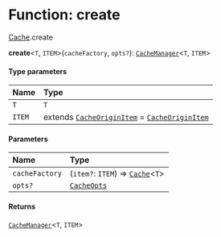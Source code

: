 # Function: create

[Cache](/auto-docs/fixed-layout-editor/modules/Cache.md).create

**create**<`T`, `ITEM`>(`cacheFactory`, `opts?`): [`CacheManager`](/auto-docs/fixed-layout-editor/interfaces/CacheManager.md)<`T`, `ITEM`>

#### Type parameters

| Name | Type |
| :------ | :------ |
| `T` | `T` |
| `ITEM` | extends [`CacheOriginItem`](/auto-docs/fixed-layout-editor/interfaces/CacheOriginItem.md) = [`CacheOriginItem`](/auto-docs/fixed-layout-editor/interfaces/CacheOriginItem.md) |

#### Parameters

| Name | Type |
| :------ | :------ |
| `cacheFactory` | (`item?`: `ITEM`) => [`Cache`](/auto-docs/fixed-layout-editor/types/Cache-1.md)<`T`> |
| `opts?` | [`CacheOpts`](/auto-docs/fixed-layout-editor/interfaces/CacheOpts.md) |

#### Returns

[`CacheManager`](/auto-docs/fixed-layout-editor/interfaces/CacheManager.md)<`T`, `ITEM`>
